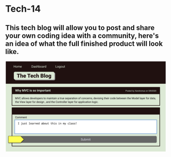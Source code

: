 # Tech-14

## This tech blog will allow you to post and share your own coding idea with a community, here's an idea of what the full finished product will look like.

![screenshot or gif](assets/Screen.png)


